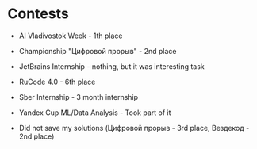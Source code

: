 # Contests

* AI Vladivostok Week - 1th place
* Championship "Цифровой прорыв" - 2nd place
* JetBrains Internship - nothing, but it was interesting task
* RuCode 4.0 - 6th place
* Sber Internship - 3 month internship
* Yandex Cup ML/Data Analysis - Took part of it

* Did not save my solutions (Цифровой прорыв - 3rd place, Вездекод - 2nd place)
